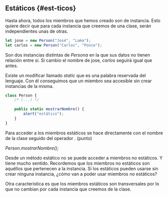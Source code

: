## Estáticos {#est-ticos}

Hasta ahora, todos los miembros que hemos creado son de instancia. Esto quiere decir que para cada instancia que creemos de una clase, serán independientes unas de otras.

```ts
let jose = new Person("José", "Lama");
let carlos = new Person("Carlos", "Ponce");
```

Son dos instancias distintas de _Persona_ en la que sus datos no tienen relación entre sí. Si cambio el nombre de jose, _carlos_ seguirá igual que antes.

Existe un modificar llamado _static_ que es una palabra reservada del lenguaje. Con él conseguimos que un miembro sea accesible sin crear instancias de la misma.

```ts
class Person {
    /* (...) */

    public static mostrarNombre() {
        alert("estático");
    }
}
```

Para acceder a los miembros estáticos se hace directamente con el nombre de la clase seguido del operador . (punto)

_Person.mostrarNombre();_

Desde un método estático no se puede acceder a miembros no estáticos. Y tiene mucho sentido. Recordemos que los miembros no estáticos son aquéllos que pertenecen a la instancia. Si los estáticos pueden usarse sin crear ninguna instancia, ¿cómo van a poder usar miembros no estáticos?

Otra característica es que los miembros estáticos son transversales por lo que no cambian por cada instancia que creemos de la clase.